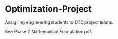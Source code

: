 # Optimization-Project

Assigning engineering students to DTC project teams.

See Phase 2 Mathematical Formulation pdf.
